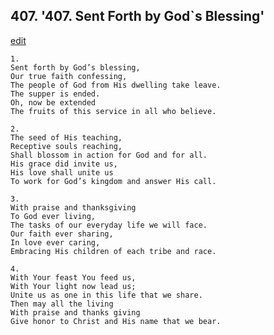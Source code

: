 
## 407.  '407. Sent Forth by God\`s Blessing'
[edit](https://docs.google.com/document/d/1L2qhuTi%2DEcGDHZkqn1R1cMViAsUSwlIC/edit?mode=html)






    1.
    Sent forth by God’s blessing,
    Our true faith confessing,
    The people of God from His dwelling take leave.
    The supper is ended.
    Oh, now be extended
    The fruits of this service in all who believe.

    2.
    The seed of His teaching,
    Receptive souls reaching,
    Shall blossom in action for God and for all.
    His grace did invite us,
    His love shall unite us
    To work for God’s kingdom and answer His call.

    3.
    With praise and thanksgiving
    To God ever living,
    The tasks of our everyday life we will face.
    Our faith ever sharing,
    In love ever caring,
    Embracing His children of each tribe and race.

    4.
    With Your feast You feed us,
    With Your light now lead us;
    Unite us as one in this life that we share.
    Then may all the living
    With praise and thanks giving
    Give honor to Christ and His name that we bear.
